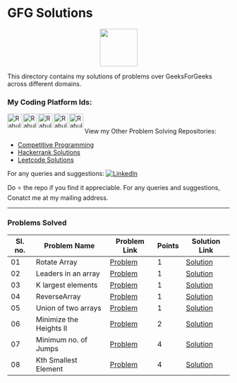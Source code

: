 # GFG Solutions

<p align="center">
    <a href="https://auth.geeksforgeeks.org/user/imkashyap/practice/">
        <img height=85 src="https://media.geeksforgeeks.org/wp-content/uploads/geeksforgeeks-6.png">
    </a>
</p>

This directory contains my solutions of problems over GeeksForGeeks across different domains.
### My Coding Platform Ids:
<p>
<a href="https://www.codechef.com/users/imkashyap/" title='Codechef'>
    <img align="left" alt="Rahul Kashyap's Codechef" width="32px" src="https://avatars1.githubusercontent.com/u/11960354?s=460&v=4" />
</a>
<a href="hhttps://codeforces.com/profile/imkashyap" title='Codeforcs'>
    <img align="left" alt="Rahul Kashyap's Codeforces" width="32px" src="https://play-lh.googleusercontent.com/zaldniLc2XTBhNlCDR4hcD5bcRYHZ56_lO0yA2Qu-cADShy1_HDWrICSvv0EPTX79WY" />
</a>
<a href="https://leetcode.com/imkashyap/" title='Leetcode'>
    <img align="left" alt="Rahul Kashyap's Leetcode" width="32px" src="https://upload.wikimedia.org/wikipedia/commons/8/8e/LeetCode_Logo_1.png" />
</a>
<a href="https://www.hackerrank.com/imkashyap" title='Hackerrank'>
    <img align="left" alt="Rahul Kashyap's hackerrank" width="32px" src="https://upload.wikimedia.org/wikipedia/commons/6/65/HackerRank_logo.png" />
</a>
<a href="https://auth.geeksforgeeks.org/user/imkashyap/practice/" title='GFG'>
    <img align="left" alt="Rahul Kashyap's GFG" width="32px" src="https://store-images.s-microsoft.com/image/apps.55193.13510798887411929.8353f5f6-1e50-45c3-9d66-162b6c2bebd7.c01e4858-d5a3-4c02-8516-7825870e33c1" />
</a></br>
</p>

  View my Other Problem Solving Repositories: 
  - [Competitive Programming](https://github.com/imKashyap/Competitive-Programming)
  - [Hackerrank Solutions](https://github.com/imKashyap/Hackerrank-Solutions)
  - [Leetcode Solutions](https://github.com/imKashyap/leetcode-solutions)

 For any queries and suggestions: 
[![LinkedIn](https://img.shields.io/badge/LinkedIn-RahulKashyap-blue.svg)](https://www.linkedin.com/in/rahul-kashyap-230577195/)

Do :star: the repo if you find it appreciable. For any queries and suggestions, Conatct me at my mailing address.

***


### Problems Solved

|Sl. no.|Problem Name|Problem Link|Points|Solution Link|
--|---|---|---|---
|01|Rotate Array|[Problem](https://practice.geeksforgeeks.org/problems/rotate-array-by-n-elements/0)|1|[Solution](./Rotate%20Array/ArrayRotation.java)|
|02|Leaders in an array|[Problem](https://practice.geeksforgeeks.org/problems/leaders-in-an-array/0)|1|[Solution](./Leaders%20in%20an%20array/ArrayLeaders.java)|
|03|K largest elements |[Problem](https://practice.geeksforgeeks.org/problems/k-largest-elements3736/1#)|1|[Solution](./K%20Largest%20Elements/KLargest.java)|
|04| ReverseArray| [Problem](https://practice.geeksforgeeks.org/problems/reverse-an-array/0)|1|[Solution](./Reverse%20an%20Array/ReverseArray.java)|
|05|Union of two arrays|[Problem](https://practice.geeksforgeeks.org/problems/union-of-two-arrays3538/1)|1|[Solution](./Union%20of%20two%20Arrays/Solution.java)
|06| Minimize the Heights II |[Problem](https://practice.geeksforgeeks.org/problems/minimize-the-heights3351/1)|2|[Solution](./Minimize%20the%20Heights%20II/Solution.java)
|07| Minimum no. of Jumps|[Problem](https://practice.geeksforgeeks.org/problems/minimum-number-of-jumps-1587115620/1)|4|[Solution](./Minimum%20no.%20of%20Jumps/Solution.java)
|08| Kth Smallest Element|[Problem](https://practice.geeksforgeeks.org/problems/kth-smallest-element5635/1)|4|[Solution](./Kth%20Smallest%20Element/Solution.java)|
